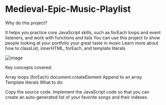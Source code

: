 # Medieval-Epic-Music-Playlist

Why do this project?

It helps you practice core JavaScript skills, such as forEach loops and event listeners, and work with functions and lists
You can use this project to show people looking at your portfolio your great taste in music
Learn more about how to classList, innerHTML, forEach, and template literals

![image](https://user-images.githubusercontent.com/98189287/180660027-f2adb314-3256-4443-8a49-47c56ffc80e8.png)

Key concepts covered:

Array loops (forEach)
document.createElement
Append to an array
Template literals
What to do:

Copy the source code.
Implement the JavaScript code so that you can create an auto-generated list of your favorite songs and their indexes.
